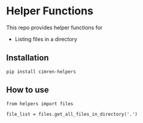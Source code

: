 **Helper Functions**
=================

This repo provides helper functions for

- Listing files in a directory

Installation
------------

```
pip install cimren-helpers
```

How to use
----------

```
from helpers import files

file_list = files.get_all_files_in_directory('.')
```
